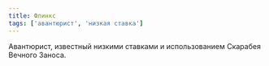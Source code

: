 ```yaml
---
title: Флинкс
tags: ['авантюрист', 'низкая ставка']
---
```


Авантюрист, известный низкими ставками и использованием Скарабея Вечного Заноса.
